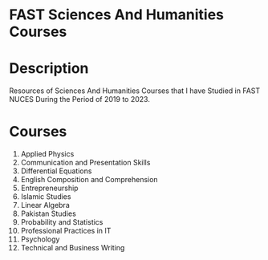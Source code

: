 # FAST Sciences And Humanities Courses

# Description

Resources of Sciences And Humanities Courses that I have Studied in FAST NUCES During the Period of 2019 to 2023. <br />

# Courses

01. Applied Physics <br />
02. Communication and Presentation Skills <br />
03. Differential Equations <br />
04. English Composition and Comprehension <br />
05. Entrepreneurship <br /> 
06. Islamic Studies <br />
07. Linear Algebra <br />
08. Pakistan Studies <br />
09. Probability and Statistics <br />
10. Professional Practices in IT <br />
11. Psychology <br />
12. Technical and Business Writing <br />
